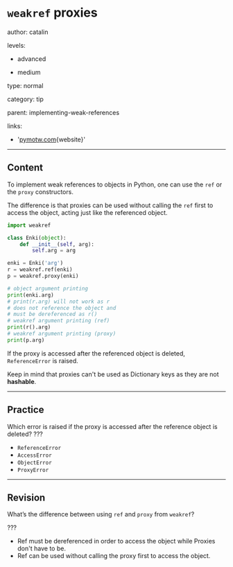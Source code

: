 # `weakref` proxies
author: catalin

levels:

  - advanced

  - medium

type: normal

category: tip

parent: implementing-weak-references

links:

  - '[pymotw.com](https://pymotw.com/2/weakref/#proxies){website}'

---
## Content

To implement weak references to objects in Python, one can use the `ref` or the `proxy` constructors.

The difference is that proxies can be used without calling the `ref` first to access the object, acting just like the referenced object.

```python
import weakref

class Enki(object):
    def __init__(self, arg):
        self.arg = arg

enki = Enki('arg')
r = weakref.ref(enki)
p = weakref.proxy(enki)

# object argument printing
print(enki.arg)
# print(r.arg) will not work as r
# does not reference the object and
# must be dereferenced as r()
# weakref argument printing (ref)
print(r().arg)
# weakref argument printing (proxy)
print(p.arg)
```

If the proxy is accessed after the referenced object is deleted, `ReferenceError` is raised.

Keep in mind that proxies can't be used as Dictionary keys as they are not **hashable**.

---
## Practice

Which error is raised if the proxy is accessed after the reference object is deleted? ???

* `ReferenceError`
* `AccessError`
* `ObjectError`
* `ProxyError`

---
## Revision

What’s the difference between using `ref` and `proxy` from `weakref`?

???

* Ref must be dereferenced in order to access the object while Proxies don't have to be.
* Ref can be used without calling the proxy first to access the object.
